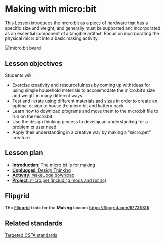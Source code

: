 # Making with micro:bit

This Lesson introduces the micro:bit as a piece of hardware that has a specific size and weight, and
generally must be supported and incorporated as an essential component of a tangible artifact. Focus
on incorporating the physical micro:bit into a basic making activity.

![micro:bit board](/static/courses/csintro/making/microbit-board.png)

## Lesson objectives 
Students will...

* Exercise creativity and resourcefulness by coming up with ideas for using simple household materials to accommodate the micro:bit’s size and weight in many different ways.
* Test and iterate using different materials and sizes in order to create an optimal design to house the micro:bit and battery pack
* Learn how to download programs and move them to the micro:bit file to run on the micro:bit.
* Use the design thinking process to develop an understanding for a problem or user need.
* Apply their understanding in a creative way by making a “micro:pet” creature. 
	
## Lesson plan

* [**Introduction**: The micro:bit is for making](/test/courses/csintro/making/introduction)
* [**Unplugged**: Design Thinking](/test/courses/csintro/making/unplugged)
* [**Activity**: MakeCode download](/test/courses/csintro/making/activity)
* [**Project**: micro:pet (including mods and rubric)](/test/courses/csintro/making/project)

## Flipgrid

The [Flipgrid](https://info.flipgrid.com/) topic for the **Making** lesson: https://flipgrid.com/5773f935

## Related standards

[Targeted CSTA standards](/test/courses/csintro/making/standards)